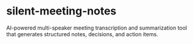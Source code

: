# silent-meeting-notes
AI-powered multi-speaker meeting transcription and summarization tool that generates structured notes, decisions, and action items.

